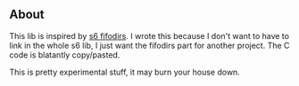 ## About

This lib is inspired by [s6 fifodirs](http://skarnet.org/software/s6/fifodir.html).
I wrote this because I don't want to have to link in the whole s6 lib, I just want the fifodirs part for another project.
The C code is blatantly copy/pasted.

This is pretty experimental stuff, it may burn your house down.
